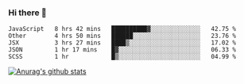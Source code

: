 ### Hi there 👋



<!--
**webB1an/webB1an** is a ✨ _special_ ✨ repository because its `README.md` (this file) appears on your GitHub profile.

Here are some ideas to get you started:

- 🔭 I’m currently working on ...
- 🌱 I’m currently learning ...
- 👯 I’m looking to collaborate on ...
- 🤔 I’m looking for help with ...
- 💬 Ask me about ...
- 📫 How to reach me: ...
- 😄 Pronouns: ...
- ⚡ Fun fact: ...
-->

<!--START_SECTION:waka-->
```text
JavaScript   8 hrs 42 mins   ██████████▓░░░░░░░░░░░░░░   42.75 % 
Other        4 hrs 50 mins   ██████░░░░░░░░░░░░░░░░░░░   23.76 % 
JSX          3 hrs 27 mins   ████▒░░░░░░░░░░░░░░░░░░░░   17.02 % 
JSON         1 hr 17 mins    █▓░░░░░░░░░░░░░░░░░░░░░░░   06.33 % 
SCSS         1 hr            █▒░░░░░░░░░░░░░░░░░░░░░░░   04.99 % 
```
<!--END_SECTION:waka-->


[![Anurag's github stats](https://github-readme-stats.vercel.app/api?username=webB1an&show_icons=true&theme=radical)](https://github.com/anuraghazra/github-readme-stats)

